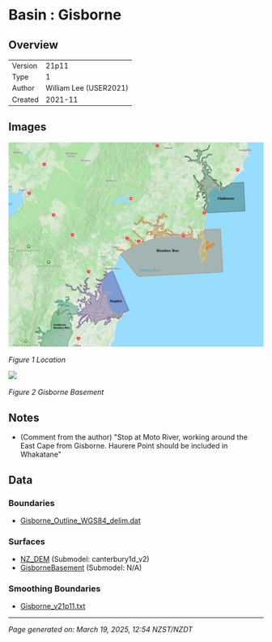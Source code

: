 # Basin : Gisborne

## Overview
|         |                     |
|---------|---------------------|
| Version | 21p11           |
| Type    | 1        |
| Author  | William Lee (USER2021)            |
| Created | 2021-11           |


## Images
![](../images/basins/NI_mideast.png)

*Figure 1 Location*

![](../images/basins/grisborne_basement.png)

*Figure 2 Gisborne Basement*


## Notes
- (Comment from the author) "Stop at Moto River, working around the East Cape from Gisborne. Haurere Point should be included in Whakatane"

## Data
### Boundaries
- [Gisborne_Outline_WGS84_delim.dat](../../velocity_modelling/Data/Basins/Gisborne/v21p11/Gisborne_Outline_WGS84_delim.dat)

### Surfaces
- [NZ_DEM](../../velocity_modelling/Data/DEM/NZ_DEM_HD.in) (Submodel: canterbury1d_v2)
- [GisborneBasement](../../velocity_modelling/Data/Basins/Gisborne/v21p11/Gisborne_Surface_Export.in) (Submodel: N/A)

### Smoothing Boundaries
- [Gisborne_v21p11.txt](../../velocity_modelling/Data/Boundaries/Smoothing/Gisborne_v21p11.txt)

---
*Page generated on: March 19, 2025, 12:54 NZST/NZDT*

